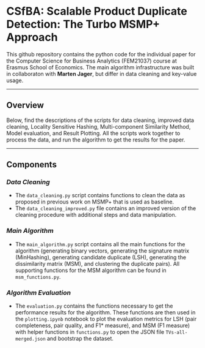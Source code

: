 # CSfBA: Scalable Product Duplicate Detection: The Turbo MSMP+ Approach

This github repository contains the python code for the individual paper for the Computer Science for Business Analytics (FEM21037) course at Erasmus School of Economics. The main algorithm infrastructure was built in collaboraton with **Marten Jager**, but differ in data cleaning and key-value usage. 

---

## Overview
Below, find the descriptions of the scripts for data cleaning, improved data cleaning, Locality Sensitive Hashing, Multi-component Similarity Method, Model evaluation, and Result Plotting. All the scripts work together to process the data, and run the algorithm to get the results for the paper. 

---

## Components

### *Data Cleaning*
- The `data_cleaning.py` script contains functions to clean the data as proposed in previous work on MSMP+ that is used as baseline.
- The `data_cleaning_improved.py` file contains an improved version of the cleaning procedure with additional steps and data manipulation. 

### *Main Algorithm*
- The `main_algorithm.py` script contains all the main functions for the algorithm (generating binary vectors, generating the signature matrix (MinHashing), generating candidate duplicate (LSH), generating the dissimilarity matrix (MSM), and clustering the duplicate pairs). All supporting functions for the MSM algorithm can be found in `msm_functions.py`.

### *Algorithm Evaluation*
- The `evaluation.py` contains the functions necessary to get the performance results for the algorithm. These functions are then used in the `plotting.ipynb` notebook to plot the evaluation metrics for LSH (pair completeness, pair quality, and F1* measure), and MSM (F1 measure) with helper functions in `functions.py` to open the JSON file `TVs-all-merged.json` and bootstrap the dataset. 

